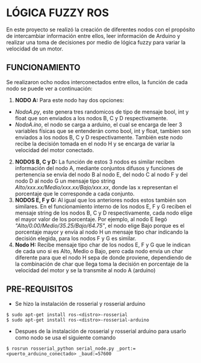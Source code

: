 LÓGICA FUZZY ROS
==============
En este proyecto se realizó la creación de diferentes nodos con el propósito de intercambiar información entre ellos, leer información de Arduino y realizar una toma de decisiones por medio de lógica fuzzy para variar la velocidad de un motor.

FUNCIONAMIENTO
----------
Se realizaron ocho nodos interconectados entre ellos, la función de cada nodo se puede ver a continuación:

1. **NODO A:** Para este nodo hay dos opciones:
* *NodoA.py*, este genera tres randomicos de tipo de mensaje bool, int y float que son enviados a los nodos B, C y D respectivamente.
* *NodoA.ino*, el nodo se carga a arduino, el cual se encarga de leer 3 variables físicas que se entenderán como bool, int y float, tambien son enviados a los nodos B, C y D respectivamente. También este nodo recibe la decisión tomada en el nodo H y se encarga de variar la velocidad del motor conectado.
2. **NODOS B, C y D:** La función de estos 3 nodos es similar reciben información del nodo A, mediante conjuntos difusos y funciones de pertenencia se envía del nodo B al nodo E, del nodo C al nodo F y del nodo D al nodo G un mensaje tipo string *Alto/xxx.xx/Medio/xxx.xx/Bajo/xxx.xx*, donde las x representan el porcentaje que le corresponde a cada conjunto.
3. **NODOS E, F y G:** Al igual que los anteriores nodos estos también son similares. En el funcionamiento interno de los nodos E, F y G reciben el mensaje string de los nodos B, C y D respectivamente, cada nodo elige el mayor valor de los porcentaje. Por ejemplo, al nodo E llegó *"Alto/0.00/Medio/35.25/Bajo/64.75"*, el nodo elige Bajo porque es el porcentaje mayor y envía al nodo H un mensaje tipo char indicando la decisión elegida, para los nodos F y G es similar.
4. **Nodo H:** Recibe mensaje tipo char de los nodos E, F y G que le indican de cada uno si es Alto, Medio o Bajo, pero cada nodo envía un char diferente para que el nodo H sepa de donde proviene, dependiendo de la combinación de char que llega toma la decisión en porcentaje de la velocidad del motor y se la transmite al nodo A (arduino)

PRE-REQUISITOS
--------------
- Se hizo la instalación de rosserial y rosserial arduino
``` 
$ sudo apt-get install ros-<distro>-rosserial
$ sudo apt-get install ros-<distro>-rosserial-arduino
```
- Despues de la instalación de rosserial y rosserial arduino para usarlo como nodo se usa el siguiente comando
``` 
$ rosrun rosserial_python serial_node.py _port:=<puerto_arduino_conectado> _baud:=57600
